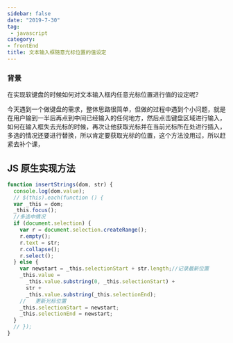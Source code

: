 ```yaml
---
sidebar: false
date: "2019-7-30"
tag: 
 - javascript
category: 
- frontEnd
title: 文本输入框随意光标位置的值设定
---
```


### 背景
在实现软键盘的时候如何对文本输入框内任意光标位置进行值的设定呢?


今天遇到一个做键盘的需求，整体思路很简单，但做的过程中遇到个小问题，就是在用户输到一半后再点到中间已经输入的任何地方，然后点击键盘区域进行输入，如何在输入框失去光标的时候，再次让他获取光标并在当前光标所在处进行插入，多选的情况还要进行替换，所以肯定要获取光标的位置，这个方法没用过，所以赶紧去补个课，

## JS 原生实现方法

```js
function insertStrings(dom, str) {
  console.log(dom.value);
  // $(this).each(function () {
  var _this = dom;
  _this.focus();
  //多选中情况
  if (document.selection) {
    var r = document.selection.createRange();
    r.empty();
    r.text = str;
    r.collapse();
    r.select();
  } else {
    var newstart = _this.selectionStart + str.length;//记录最新位置
    _this.value =
      _this.value.substring(0, _this.selectionStart) +
      str +
      _this.value.substring(_this.selectionEnd);
    //   更新光标位置
    _this.selectionStart = newstart;
    _this.selectionEnd = newstart;
  }
  // });
}
```
